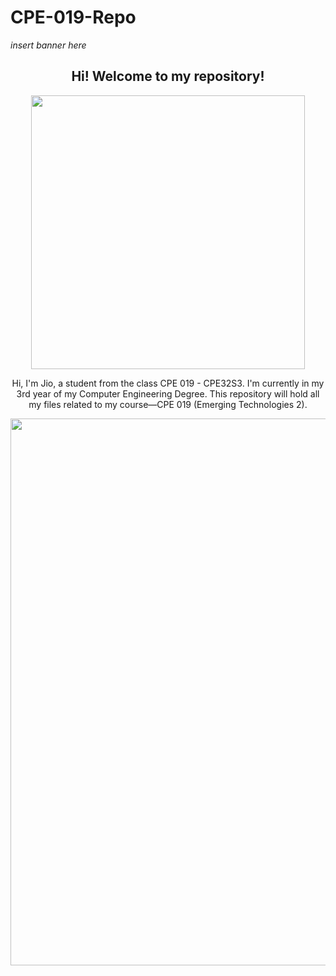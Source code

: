 # CPE-019-Repo

*insert banner here*
<h2 align="center">Hi! Welcome to my repository!</h2>

<p align="center">
  <img width="438" src="https://github.com/serranojio/CPE-019-Repo/assets/157586862/b154da94-f5fe-4c1a-a009-4dfb814c3f47">
</p>

<p align="center">
Hi, I'm Jio, a student from the class CPE 019 - CPE32S3. I'm currently in my 3rd year of my Computer Engineering Degree. This repository will hold all my files related to my course—CPE 019 (Emerging Technologies 2).
</p>

<p align="center">
  <img width="875" src="https://github.com/serranojio/CPE-019-Repo/assets/157586862/b371b7ee-1b8d-49d5-a7d5-a57706fd6ab2">
</p>


